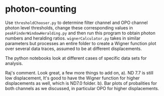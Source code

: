 # photon-counting

Use `thresholdChooser.py` to determine filter channel and OPO channel photon level thresholds, change these corresponding values in `peakFinderWindowHeralding.py` and then run this program to obtain photon numbers and heralding ratios. `wignerCalculator.py` takes in similar parameters but processes an entire folder to create a Wigner function plot over several data traces, assumed to be at different displacements.

The python notebooks look at different cases of specific data sets for analysis. 

Raj's comment.
Look great, a few more things to add on, 
a). ND 7.7 is still low displacement, It's good to have the Wigner function for higher displacements as well, which is ND7.0 folder. 
b). Bar plots of probalities for both channels as we discussed, in particular OPO for higher displacements. 

